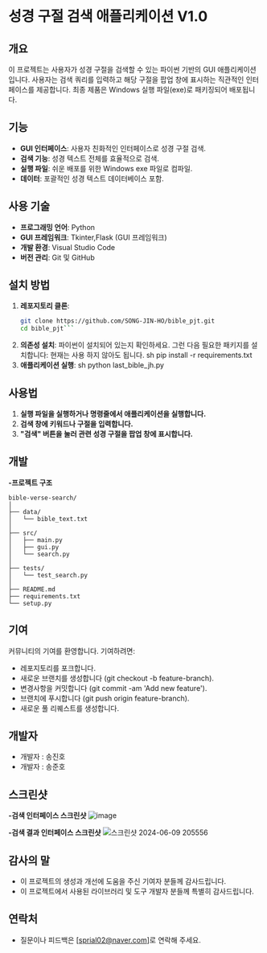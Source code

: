 # 성경 구절 검색 애플리케이션 V1.0

## 개요
이 프로젝트는 사용자가 성경 구절을 검색할 수 있는 파이썬 기반의 GUI 애플리케이션입니다. 사용자는 검색 쿼리를 입력하고 해당 구절을 팝업 창에 표시하는 직관적인 인터페이스를 제공합니다. 최종 제품은 Windows 실행 파일(exe)로 패키징되어 배포됩니다.

## 기능
- **GUI 인터페이스**: 사용자 친화적인 인터페이스로 성경 구절 검색.
- **검색 기능**: 성경 텍스트 전체를 효율적으로 검색.
- **실행 파일**: 쉬운 배포를 위한 Windows exe 파일로 컴파일.
- **데이터**: 포괄적인 성경 텍스트 데이터베이스 포함.

## 사용 기술
- **프로그래밍 언어**: Python
- **GUI 프레임워크**: Tkinter,Flask (GUI 프레임워크)
- **개발 환경**: Visual Studio Code
- **버전 관리**: Git 및 GitHub

## 설치 방법
1. **레포지토리 클론**:
   ```sh
   git clone https://github.com/SONG-JIN-HO/bible_pjt.git
   cd bible_pjt```

2. **의존성 설치**:
파이썬이 설치되어 있는지 확인하세요. 그런 다음 필요한 패키지를 설치합니다: 현재는 사용 하지 않아도 됩니다.
   sh
   pip install -r requirements.txt
3. **애플리케이션 실행**:
   sh
   python last_bible_jh.py
## 사용법
1. **실행 파일을 실행하거나 명령줄에서 애플리케이션을 실행합니다.**
2. **검색 창에 키워드나 구절을 입력합니다.**
3. **"검색" 버튼을 눌러 관련 성경 구절을 팝업 창에 표시합니다.**

## 개발
**-프로젝트 구조**
```
bible-verse-search/
│
├── data/
│   └── bible_text.txt
│
├── src/
│   ├── main.py
│   ├── gui.py
│   └── search.py
│
├── tests/
│   └── test_search.py
│
├── README.md
├── requirements.txt
└── setup.py
```
## 기여
커뮤니티의 기여를 환영합니다. 기여하려면:
- 레포지토리를 포크합니다.
- 새로운 브랜치를 생성합니다 (git checkout -b feature-branch).
- 변경사항을 커밋합니다 (git commit -am 'Add new feature').
- 브랜치에 푸시합니다 (git push origin feature-branch).
- 새로운 풀 리퀘스트를 생성합니다.

## 개발자
- 개발자 : 송진호
- 개발자 : 송준호

## 스크린샷
**-검색 인터페이스 스크린샷**
![image](https://github.com/SONG-JIN-HO/bible_pjt/assets/96678227/f3d101e3-5421-4e66-993c-28dcd611ada8)

**-검색 결과 인터페이스 스크린샷**
![스크린샷 2024-06-09 205556](https://github.com/SONG-JIN-HO/bible_pjt/assets/96678227/8657cf83-ad2e-484d-9dd0-30fcee6a73df)

## 감사의 말
- 이 프로젝트의 생성과 개선에 도움을 주신 기여자 분들께 감사드립니다.
- 이 프로젝트에서 사용된 라이브러리 및 도구 개발자 분들께 특별히 감사드립니다.

## 연락처
- 질문이나 피드백은 [sprial02@naver.com]로 연락해 주세요.


